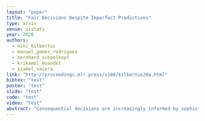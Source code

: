 ```yaml
---
layout: "paper"
title: "Fair Decisions Despite Imperfect Predictions"
type: arxiv
venue: aistats
year: 2020
authors:
  - niki_kilbertus
  - manuel_gomez_rodriguez
  - bernhard_schoelkopf
  - krikamol_muandet
  - isabel_valera
link: "http://proceedings.mlr.press/v108/kilbertus20a.html"
bibtex: "test"
poster: "test"
slide: "test"
code: "test"
video: "test"
abstract: "Consequential decisions are increasingly informed by sophisticated data-driven predictive models. However, consistently learning accurate predictive models requires access to ground truth labels. Unfortunately, in practice, labels may only exist conditional on certain decisions—if a loan is denied, there is not even an option for the individual to pay back the loan. In this paper, we show that, in this selective labels setting, learning to predict is suboptimal in terms of both fairness and utility. To avoid this undesirable behavior, we propose to directly learn stochastic decision policies that maximize utility under fairness constraints. In the context of fair machine learning, our results suggest the need for a paradigm shift from "learning to predict" to "learning to decide". Experiments on synthetic and real-world data illustrate the favorable properties of learning to decide, in terms of both utility and fairness."
---
```

